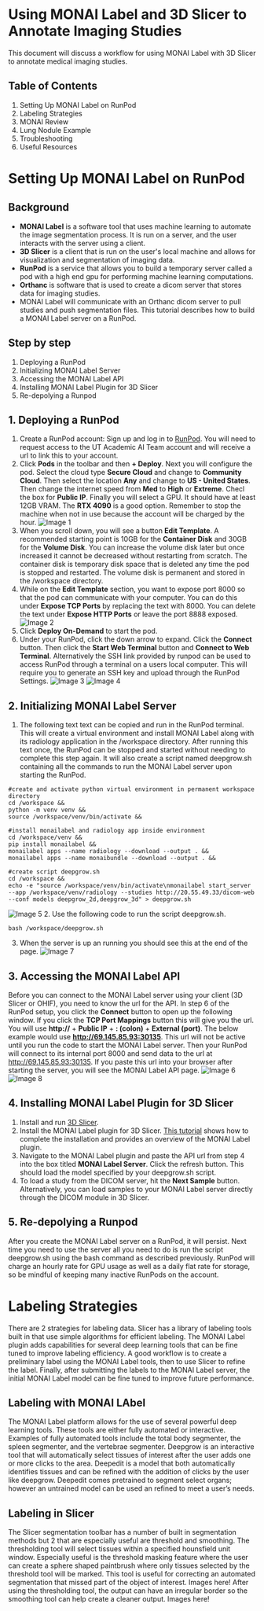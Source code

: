 # Using MONAI Label and 3D Slicer to Annotate Imaging Studies
This document will discuss a workflow for using MONAI Label with 3D Slicer to annotate medical imaging studies. 
## Table of Contents
1. Setting Up MONAI Label on RunPod
2. Labeling Strategies
3. MONAI Review
4. Lung Nodule Example
5. Troubleshooting
6. Useful Resources
# Setting Up MONAI Label on RunPod
## Background
* **MONAI Label** is a software tool that uses machine learning to automate the image segmentation process. It is run on a server, and the user interacts with the server using a client. 
* **3D Slicer** is a client that is run on the user's local machine and allows for visualization and segmentation of imaging data. 
* **RunPod** is a service that allows you to build a temporary server called a pod with a high end gpu for performing machine learning computations. 
* **Orthanc** is software that is used to create a dicom server that stores data for imaging studies. 
* MONAI Label will communicate with an Orthanc dicom server to pull studies and push segmentation files. This tutorial describes how to build a MONAI Label server on a RunPod. 
## Step by step
1. Deploying a RunPod
2. Initializing MONAI Label Server
3. Accessing the MONAI Label API
4. Installing MONAI Label Plugin for 3D Slicer
5. Re-depolying a Runpod
## 1. Deploying a RunPod
1. Create a RunPod account: Sign up and log in to [RunPod](https://www.runpod.io/). You will need to request access to the UT Academic AI Team account and will receive a url to link this to your account.
2. Click **Pods** in the toolbar and then **+ Deploy**. Next you will configure the pod. Select the cloud type **Secure Cloud** and change to **Community Cloud**. Then select the location **Any** and change to **US - United States**. Then change the internet speed from **Med** to **High** or **Extreme**. Checl the box for **Public IP**. Finally you will select a GPU. It should have at least 12GB VRAM. The **RTX 4090** is a good option. Remember to stop the machine when not in use because the account will be charged by the hour.
![Image 1](images/tutorial_1.png)
3. When you scroll down, you will see a button **Edit Template**. A recommended starting point is 10GB for the **Container Disk** and 30GB for the **Volume Disk**. You can increase the volume disk later but once increased it cannot be decreased without restarting from scratch. The container disk is temporary disk space that is deleted any time the pod is stopped and restarted. The volume disk is permanent and stored in the /workspace directory. 
4. While on the **Edit Template** section, you want to expose port 8000 so that the pod can communicate with your computer. You can do this under **Expose TCP Ports** by replacing the text with 8000. You can delete the text under **Expose HTTP Ports** or leave the port 8888 exposed.
![Image 2](images/tutorial_2.png)
5. Click **Deploy On-Demand** to start the pod.
6. Under your RunPod, click the down arrow to expand. Click the **Connect** button. Then click the **Start Web Terminal** button and **Connect to Web Terminal**. Alternatively the SSH link provided by runpod can be used to access RunPod through a terminal on a users local computer. This will require you to generate an SSH key and upload through the RunPod Settings. 
![Image 3](images/tutorial_3.png)
![Image 4](images/tutorial_4.png)
## 2. Initializing MONAI Label Server
1. The following text text can be copied and run in the RunPod terminal. This will create a virtual environment and install MONAI Label along with its radiology application in the /workspace directory. After running this text once, the RunPod can be stopped and started without needing to complete this step again. It will also create a script named deepgrow.sh containing all the commands to run the MONAI Label server upon starting the RunPod. 
```
#create and activate python virtual environment in permanent workspace directory
cd /workspace &&
python -m venv venv &&
source /workspace/venv/bin/activate &&

#install monailabel and radiology app inside environment
cd /workspace/venv &&
pip install monailabel &&
monailabel apps --name radiology --download --output . &&
monailabel apps --name monaibundle --download --output . &&

#create script deepgrow.sh
cd /workspace &&
echo -e "source /workspace/venv/bin/activate\nmonailabel start_server --app /workspace/venv/radiology --studies http://20.55.49.33/dicom-web --conf models deepgrow_2d,deepgrow_3d" > deepgrow.sh
```
![Image 5](images/tutorial_5.png)
2. Use the following code to run the script deepgrow.sh.
```
bash /workspace/deepgrow.sh
```
3. When the server is up an running you should see this at the end of the page.
![Image 7](images/tutorial_7.png)
## 3. Accessing the MONAI Label API
Before you can connect to the MONAI Label server using your client (3D Slicer or OHIF), you need to know the url for the API. In step 6 of the RunPod setup, you click the **Connect** button to open up the following window. If you click the **TCP Port Mappings** button this will give you the url. You will use **http://** + **Public IP** + **: (colon)** + **External (port)**. The below example would use **http://69.145.85.93:30135**. This url will not be active until you run the code to start the MONAI Label server. Then your RunPod will connect to its internal port 8000 and send data to the url at http://69.145.85.93:30135. If you paste this url into your browser after starting the server, you will see the MONAI Label API page. 
![Image 6](images/tutorial_6.png)
![Image 8](images/tutorial_8.png)
## 4. Installing MONAI Label Plugin for 3D Slicer
1. Install and run [3D Slicer](https://download.slicer.org/).
2. Install the MONAI Label plugin for 3D Slicer. [This tutorial](https://www.youtube.com/watch?v=KjwuFx0pTXU&list=PLtoSVSQ2XzyD4lc-lAacFBzOdv5Ou-9IA&index=2) shows how to complete the installation and provides an overview of the MONAI Label plugin.
3. Navigate to the MONAI Label plugin and paste the API url from step 4 into the box titled **MONAI Label Server**. Click the refresh button. This should load the model specified by your deepgrow.sh script.
4. To load a study from the DICOM server, hit the **Next Sample** button. Alternatively, you can load samples to your MONAI Label server directly through the DICOM module in 3D Slicer.
## 5. Re-depolying a Runpod
After you create the MONAI Label server on a RunPod, it will persist. Next time you need to use the server all you need to do is run the script deepgrow.sh using the bash command as described previously. RunPod will charge an hourly rate for GPU usage as well as a daily flat rate for storage, so be mindful of keeping many inactive RunPods on the account.
# Labeling Strategies
There are 2 strategies for labeling data. Slicer has a library of labeling tools built in that use simple algorithms for efficient labeling. The MONAI Label plugin adds capabilities for several deep learning tools that can be fine tuned to improve labeling efficiency. A good workflow is to create a preliminary label using the MONAI Label tools, then to use Slicer to refine the label. Finally, after submitting the labels to the MONAI Label server, the initial MONAI Label model can be fine tuned to improve future performance.
## Labeling with MONAI LAbel
The MONAI Label platform allows for the use of several powerful deep learning tools. These tools are either fully automated or interactive. Examples of fully automated tools include the total body segmenter, the spleen segmenter, and the vertebrae segmenter. Deepgrow is an interactive tool that will automatically select tissues of interest after the user adds one or more clicks to the area. Deepedit is a model that both automatically identifies tissues and can be refined with the addition of clicks by the user like deepgrow. Deepedit comes pretrained to segment select organs; however an untrained model can be used an refined to meet a user’s needs.

## Labeling in Slicer
The Slicer segmentation toolbar has a number of built in segmentation methods but 2 that are especially useful are threshold and smoothing. The thresholding tool will select tissues within a specified hounsfield unit window. Especially useful is the threshold masking feature where the user can create a sphere shaped paintbrush where only tissues selected by the threshold tool will be marked. This tool is useful for correcting an automated segmentation that missed part of the object of interest. 
Images here!
After using the thresholding tool, the output can have an irregular border so the smoothing tool can help create a cleaner output.
Images here!
